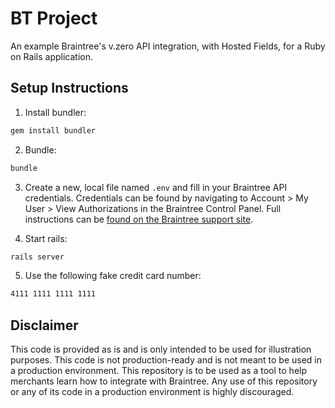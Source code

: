 # BT Project

An example Braintree's v.zero API integration, with Hosted Fields, for a Ruby on Rails application.

## Setup Instructions

1. Install bundler:

  ```sh
  gem install bundler
  ```

2. Bundle:

  ```sh
  bundle
  ```

3. Create a new, local file named `.env` and fill in your Braintree API credentials. Credentials can be found by navigating to Account > My User > View Authorizations in the Braintree Control Panel. Full instructions can be [found on the Braintree support site](https://articles.braintreepayments.com/control-panel/important-gateway-credentials#api-credentials).

4. Start rails:

  ```sh
  rails server
  ```

5. Use the following fake credit card number:
```sh
4111 1111 1111 1111
```

## Disclaimer

This code is provided as is and is only intended to be used for illustration purposes. This code is not production-ready and is not meant to be used in a production environment. This repository is to be used as a tool to help merchants learn how to integrate with Braintree. Any use of this repository or any of its code in a production environment is highly discouraged.

